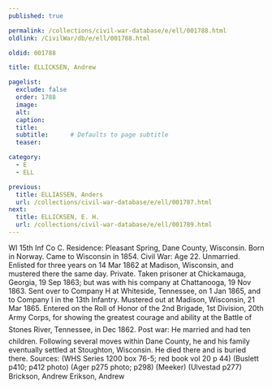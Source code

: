 ```yaml
---
published: true

permalink: /collections/civil-war-database/e/ell/001788.html
oldlink: /CivilWar/db/e/ell/001788.html

oldid: 001788

title: ELLICKSEN, Andrew

pagelist:
  exclude: false
  order: 1788
  image: 
  alt:
  caption:
  title:
  subtitle:      # Defaults to page subtitle
  teaser:

category: 
  - E 
  - ELL

previous:
  title: ELLIASSEN, Anders
  url: /collections/civil-war-database/e/ell/001787.html  
next:
  title: ELLICKSEN, E. H.
  url: /collections/civil-war-database/e/ell/001789.html   
---
```

WI 15th Inf Co C. Residence: Pleasant Spring, Dane County, Wisconsin. Born in Norway. Came to Wisconsin in 1854. Civil War: Age 22. Unmarried. Enlisted for three years on 14 Mar 1862 at Madison, Wisconsin, and mustered there the same day. Private. Taken prisoner at Chickamauga, Georgia, 19 Sep 1863; but was with his company at Chattanooga, 19 Nov 1863. Sent over to Company H at Whiteside, Tennessee, on 1 Jan 1865, and to Company I in the 13th Infantry. Mustered out at Madison, Wisconsin, 21 Mar 1865. Entered on the Roll of Honor of the 2nd Brigade, 1st Division, 20th Army Corps, for showing &#147;the greatest courage and ability&#148; at the Battle of Stone&#146;s River, Tennessee, in Dec 1862. Post war: He married and had ten children. Following several moves within Dane County, he and his family eventually settled at Stoughton, Wisconsin. He died there and is buried there. Sources: (WHS Series 1200 box 76-5; red book vol 20 p 44) (Buslett p410; p412 photo) (Ager p275 photo; p298) (Meeker) (Ulvestad p277) &#147;Brickson, Andrew&#148; &#147;Erikson, Andrew&#148;